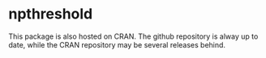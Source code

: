# npthreshold
This package is also hosted on CRAN. The github repository is alway up to date, while the CRAN repository may be several releases behind.
